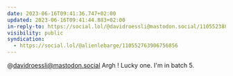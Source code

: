 ```yaml
---
date: 2023-06-16T09:41:36.747+02:00
updated: 2023-06-16T09:41:44.883+02:00
in-reply-to: https://social.lol/@davidroessli@mastodon.social/110552388462791010
visibility: public
syndication:
  - https://social.lol/@alienlebarge/110552763906756856
---
```

@davidroessli@mastodon.social Argh ! Lucky one. I'm in batch 5.
